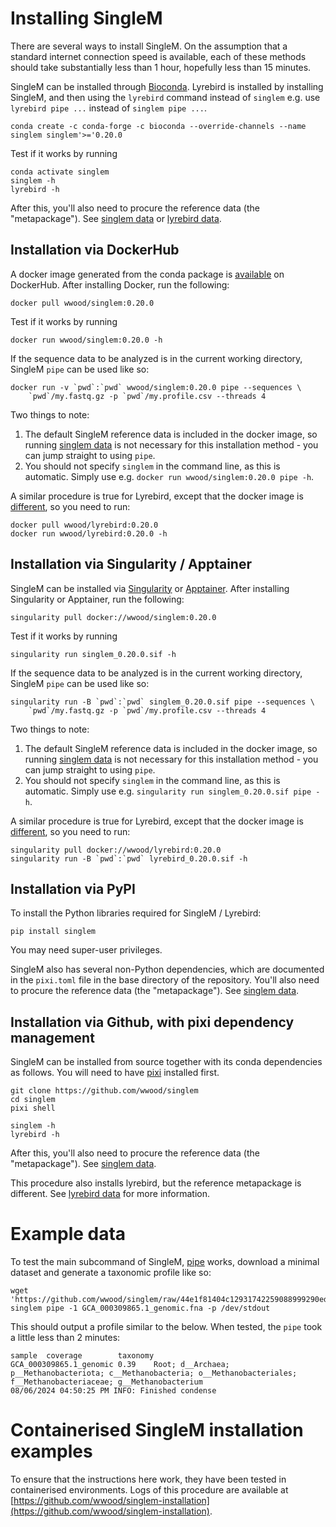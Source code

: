 # Installing SingleM

There are several ways to install SingleM. On the assumption that a standard internet connection speed is available, each of these methods should take substantially less than 1 hour, hopefully less than 15 minutes.

SingleM can be installed through
[Bioconda](https://anaconda.org/bioconda/singlem). Lyrebird is installed by installing SingleM, and then using the `lyrebird` command instead of `singlem` e.g. use `lyrebird pipe ...` instead of `singlem pipe ...`.

```
conda create -c conda-forge -c bioconda --override-channels --name singlem singlem'>='0.20.0
```

Test if it works by running
```
conda activate singlem
singlem -h
lyrebird -h
```
After this, you'll also need to procure the reference data (the "metapackage"). See [singlem data](/tools/data) or [lyrebird data](/tools/lyrebird_data).


## Installation via DockerHub
A docker image generated from the conda package is [available](https://hub.docker.com/r/wwood/singlem) on DockerHub. After installing Docker, run the following:
```
docker pull wwood/singlem:0.20.0
```

Test if it works by running
```
docker run wwood/singlem:0.20.0 -h
```

If the sequence data to be analyzed is in the current working directory, SingleM `pipe` can be used like so:
```
docker run -v `pwd`:`pwd` wwood/singlem:0.20.0 pipe --sequences \
    `pwd`/my.fastq.gz -p `pwd`/my.profile.csv --threads 4
```
Two things to note:

1. The default SingleM reference data is included in the docker image, so running [singlem data](/tools/data) is not necessary for this installation method - you can jump straight to using `pipe`.
2. You should not specify `singlem` in the command line, as this is automatic. Simply use e.g. `docker run wwood/singlem:0.20.0 pipe -h`.

A similar procedure is true for Lyrebird, except that the docker image is [different](https://hub.docker.com/r/wwood/lyrebird), so you need to run:
```
docker pull wwood/lyrebird:0.20.0
docker run wwood/lyrebird:0.20.0 -h
```

## Installation via Singularity / Apptainer
SingleM can be installed via [Singularity](https://sylabs.io/singularity/) or [Apptainer](https://apptainer.org). After installing Singularity or Apptainer, run the following:
```
singularity pull docker://wwood/singlem:0.20.0
```

Test if it works by running
```
singularity run singlem_0.20.0.sif -h
```

If the sequence data to be analyzed is in the current working directory, SingleM `pipe` can be used like so:
```
singularity run -B `pwd`:`pwd` singlem_0.20.0.sif pipe --sequences \
    `pwd`/my.fastq.gz -p `pwd`/my.profile.csv --threads 4
```
Two things to note:

1. The default SingleM reference data is included in the docker image, so running [singlem data](/tools/data) is not necessary for this installation method - you can jump straight to using `pipe`.
2. You should not specify `singlem` in the command line, as this is automatic. Simply use e.g. `singularity run singlem_0.20.0.sif pipe -h`.

A similar procedure is true for Lyrebird, except that the docker image is [different](https://hub.docker.com/r/wwood/lyrebird), so you need to run:
```
singularity pull docker://wwood/lyrebird:0.20.0
singularity run -B `pwd`:`pwd` lyrebird_0.20.0.sif -h
```

## Installation via PyPI
To install the Python libraries required for SingleM / Lyrebird:
```
pip install singlem
```
You may need super-user privileges.

SingleM also has several non-Python dependencies, which are documented in the `pixi.toml` file in the base directory of the repository. You'll also need to procure the reference data (the "metapackage"). See [singlem data](/tools/data).


## Installation via Github, with pixi dependency management
SingleM can be installed from source together with its conda dependencies as follows. You will need to have [pixi](https://pixi.sh) installed first.

```
git clone https://github.com/wwood/singlem
cd singlem
pixi shell

singlem -h
lyrebird -h
```

After this, you'll also need to procure the reference data (the "metapackage"). See [singlem data](/tools/data).

This procedure also installs lyrebird, but the reference metapackage is different. See [lyrebird data](/tools/lyrebird_data) for more information.

# Example data

To test the main subcommand of SingleM, [pipe](/tools/pipe) works, download a minimal dataset and generate a taxonomic profile like so:
```
wget 'https://github.com/wwood/singlem/raw/44e1f81404c12931742259088999290edbb271b3/test/data/methanobacteria/genomes/GCA_000309865.1_genomic.fna'
singlem pipe -1 GCA_000309865.1_genomic.fna -p /dev/stdout
```

This should output a profile similar to the below. When tested, the `pipe` took a little less than 2 minutes:
```
sample  coverage        taxonomy
GCA_000309865.1_genomic 0.39    Root; d__Archaea; p__Methanobacteriota; c__Methanobacteria; o__Methanobacteriales; f__Methanobacteriaceae; g__Methanobacterium
08/06/2024 04:50:25 PM INFO: Finished condense
```

# Containerised SingleM installation examples

To ensure that the instructions here work, they have been tested in containerised environments. Logs of this procedure are available at [https://github.com/wwood/singlem-installation](https://github.com/wwood/singlem-installation).
